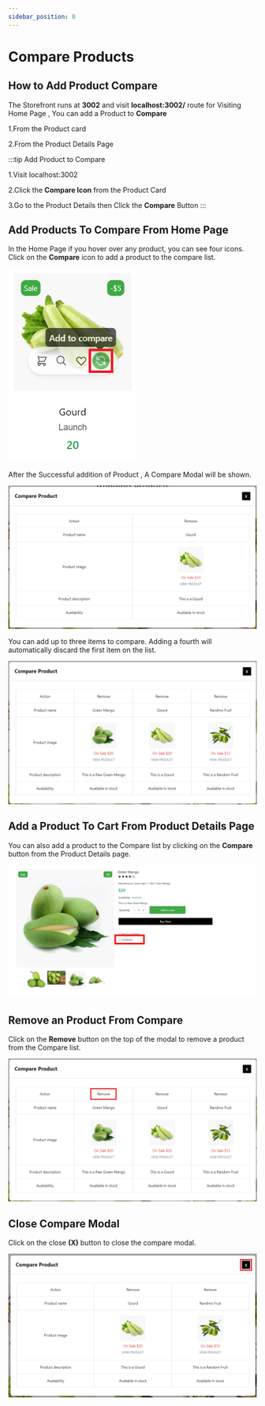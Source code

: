 ```yaml
---
sidebar_position: 8
---
```


# Compare Products

## How to Add Product Compare

The Storefront runs at **3002** and visit **localhost:3002/** route for Visiting Home Page , You can add a Product to **Compare**

1.From the Product card

2.From the Product Details Page

:::tip Add Product to Compare

1.Visit localhost:3002

2.Click the **Compare Icon** from the Product Card

3.Go to the Product Details then Click the **Compare** Button
:::

## Add Products To Compare From Home Page

In the Home Page if you hover over any product, you can see four icons. Click on the **Compare** icon to add a product to the compare list.

![Compare Icon](../img/compare/compare_icon.png)

After the Successful addition of Product , A Compare Modal will be shown.

![Compare item](../img/compare/single_product_compare.png)

You can add up to three items to compare. Adding a fourth will automatically discard the first item on the list.

![Compare items](../img/compare/compare_3_items.png)

## Add a Product To Cart From Product Details Page

You can also add a product to the Compare list by clicking on the **Compare** button from the Product Details page.

![Compare](../img/compare/compare.png)

## Remove an Product From Compare

Click on the **Remove** button on the top of the modal to remove a product from the Compare list.

![Remove](../img/compare/compare_remove_item.png)

## Close Compare Modal

Click on the close **(X)** button to close the compare modal.

![Close](../img/compare/compare_close.png)
